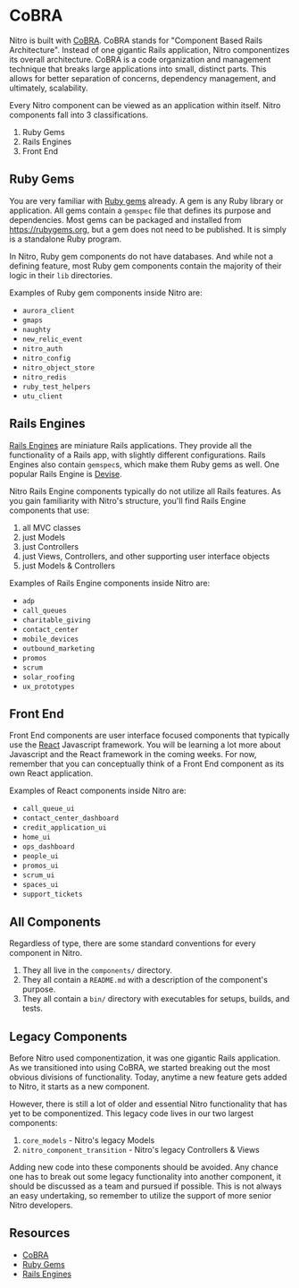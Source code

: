 # CoBRA

Nitro is built with [CoBRA](http://shageman.github.io/cbra.info/). CoBRA stands for "Component Based Rails Architecture". Instead of one gigantic Rails application, Nitro componentizes its overall architecture. CoBRA is a code organization and management technique that breaks large applications into small, distinct parts. This allows for better separation of concerns, dependency management, and ultimately, scalability.

Every Nitro component can be viewed as an application within itself. Nitro components fall into 3 classifications.

1. Ruby Gems
1. Rails Engines
1. Front End

## Ruby Gems

You are very familiar with [Ruby gems](https://guides.rubygems.org/what-is-a-gem/) already. A gem is any Ruby library or application. All gems contain a `gemspec` file that defines its purpose and dependencies. Most gems can be packaged and installed from https://rubygems.org, but a gem does not need to be published. It is simply is a standalone Ruby program.

In Nitro, Ruby gem components do not have databases. And while not a defining feature, most Ruby gem components contain the majority of their logic in their `lib` directories.

Examples of Ruby gem components inside Nitro are:

- `aurora_client`
- `gmaps`
- `naughty`
- `new_relic_event`
- `nitro_auth`
- `nitro_config`
- `nitro_object_store`
- `nitro_redis`
- `ruby_test_helpers`
- `utu_client`

## Rails Engines

[Rails Engines](https://guides.rubyonrails.org/engines.html) are miniature Rails applications. They provide all the functionality of a Rails app, with slightly different configurations. Rails Engines also contain `gemspec`s, which make them Ruby gems as well. One popular Rails Engine is [Devise](https://github.com/plataformatec/devise).

Nitro Rails Engine components typically do not utilize all Rails features. As you gain familiarity with Nitro's structure, you'll find Rails Engine components that use:

1. all MVC classes
1. just Models
1. just Controllers
1. just Views, Controllers, and other supporting user interface objects
1. just Models & Controllers

Examples of Rails Engine components inside Nitro are:

- `adp`
- `call_queues`
- `charitable_giving`
- `contact_center`
- `mobile_devices`
- `outbound_marketing`
- `promos`
- `scrum`
- `solar_roofing`
- `ux_prototypes`

## Front End

Front End components are user interface focused components that typically use the [React](https://reactjs.org/) Javascript framework. You will be learning a lot more about Javascript and the React framework in the coming weeks. For now, remember that you can conceptually think of a Front End component as its own React application.

Examples of React components inside Nitro are:

- `call_queue_ui`
- `contact_center_dashboard`
- `credit_application_ui`
- `home_ui`
- `ops_dashboard`
- `people_ui`
- `promos_ui`
- `scrum_ui`
- `spaces_ui`
- `support_tickets`

## All Components

Regardless of type, there are some standard conventions for every component in Nitro.

1. They all live in the `components/` directory.
1. They all contain a `README.md` with a description of the component's purpose.
1. They all contain a `bin/` directory with executables for setups, builds, and tests.

## Legacy Components

Before Nitro used componentization, it was one gigantic Rails application. As we transitioned into using CoBRA, we started breaking out the most obvious divisions of functionality. Today, anytime a new feature gets added to Nitro, it starts as a new component.

However, there is still a lot of older and essential Nitro functionality that has yet to be componentized. This legacy code lives in our two largest components:

1. `core_models` - Nitro's legacy Models
1. `nitro_component_transition` - Nitro's legacy Controllers & Views

Adding new code into these components should be avoided. Any chance one has to break out some legacy functionality into another component, it should be discussed as a team and pursued if possible. This is not always an easy undertaking, so remember to utilize the support of more senior Nitro developers.

## Resources

- [CoBRA](http://shageman.github.io/cbra.info/)
- [Ruby Gems](https://guides.rubygems.org/what-is-a-gem/)
- [Rails Engines](https://guides.rubyonrails.org/engines.html)
